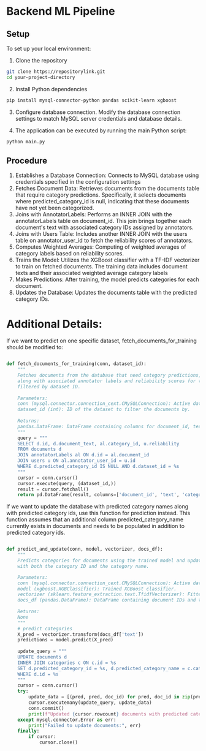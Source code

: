 
# Backend ML Pipeline

## Setup

To set up your local environment:
1. Clone the repository

```bash
git clone https://repositorylink.git
cd your-project-directory
```

2. Install Python dependencies
```bash
pip install mysql-connector-python pandas scikit-learn xgboost
```
3. Configure database connection. Modify the database connection settings to match MySQL server credentials and database details.

4. The application can be executed by running the main Python script:
```python
python main.py
```

## Procedure

1. Establishes a Database Connection: Connects to MySQL database using credentials specified in the configuration settings
2. Fetches Document Data: Retrieves documents from the documents table that require category predictions. Specifically, it selects documents where predicted_category_id is null, indicating that these documents have not yet been categorized.
3. Joins with AnnotatorLabels: Performs an INNER JOIN with the annotatorLabels table on document_id. This join brings together each document's text with associated category IDs assigned by annotators.
4. Joins with Users Table: Includes another INNER JOIN with the users table on annotator_user_id to fetch the reliability scores of annotators.
5. Computes Weighted Averages: Computing of weighted averages of category labels based on reliability scores.
6. Trains the Model: Utilizes the XGBoost classifier with a TF-IDF vectorizer to train on fetched documents. The training data includes document texts and their associated weighted average category labels
7. Makes Predictions: After training, the model predicts categories for each document.
8. Updates the Database: Updates the documents table with the predicted category IDs.

# Additional Details:

If we want to predict on one specific dataset, fetch_documents_for_training should be modified to:

```python

def fetch_documents_for_training(conn, dataset_id):
    """
    Fetches documents from the database that need category predictions, 
    along with associated annotator labels and reliability scores for training,
    filtered by dataset ID.
    
    Parameters:
    conn (mysql.connector.connection_cext.CMySQLConnection): Active database connection.
    dataset_id (int): ID of the dataset to filter the documents by.
    
    Returns:
    pandas.DataFrame: DataFrame containing columns for document_id, text, category_id, and reliability.
    """
    query = """
    SELECT d.id, d.document_text, al.category_id, u.reliability
    FROM documents d
    JOIN annotatorLabels al ON d.id = al.document_id
    JOIN users u ON al.annotator_user_id = u.id
    WHERE d.predicted_category_id IS NULL AND d.dataset_id = %s
    """
    cursor = conn.cursor()
    cursor.execute(query, (dataset_id,))
    result = cursor.fetchall()
    return pd.DataFrame(result, columns=['document_id', 'text', 'category_id', 'reliability'])

```

If we want to update the database with predicted category names along with predicted category ids, use this function for prediction instead. This function assumes that
an additional column predicted_category_name currently exists in documents and needs to be populated in addition to predicted category ids.

```python

def predict_and_update(conn, model, vectorizer, docs_df):
    """
    Predicts categories for documents using the trained model and updates the database
    with both the category ID and the category name.

    Parameters:
    conn (mysql.connector.connection_cext.CMySQLConnection): Active database connection.
    model (xgboost.XGBClassifier): Trained XGBoost classifier.
    vectorizer (sklearn.feature_extraction.text.TfidfVectorizer): Fitted TF-IDF vectorizer.
    docs_df (pandas.DataFrame): DataFrame containing document IDs and text.
    
    Returns:
    None
    """
    # predict categories
    X_pred = vectorizer.transform(docs_df['text'])
    predictions = model.predict(X_pred)
    
    update_query = """
    UPDATE documents d
    INNER JOIN categories c ON c.id = %s
    SET d.predicted_category_id = %s, d.predicted_category_name = c.category_name
    WHERE d.id = %s
    """
    cursor = conn.cursor()
    try:
        update_data = [(pred, pred, doc_id) for pred, doc_id in zip(predictions, docs_df['document_id'])]
        cursor.executemany(update_query, update_data)
        conn.commit()
        print(f"Updated {cursor.rowcount} documents with predicted categories.")
    except mysql.connector.Error as err:
        print("Failed to update documents:", err)
    finally:
        if cursor:
            cursor.close()

```
